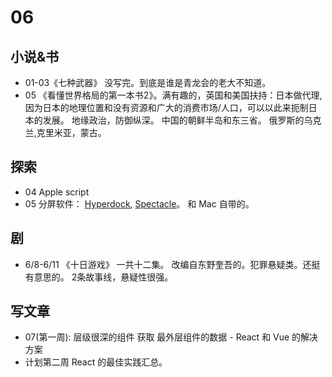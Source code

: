 # 06
## 小说&书
* 01-03《七种武器》 没写完。到底是谁是青龙会的老大不知道。
* 05 《看懂世界格局的第一本书2》。满有趣的，英国和美国扶持：日本做代理,因为日本的地理位置和没有资源和广大的消费市场/人口，可以以此来扼制日本的发展。 地缘政治，防御纵深。 中国的朝鲜半岛和东三省。 俄罗斯的乌克兰,克里米亚，蒙古。

## 探索
* 04 Apple script
* 05 分屏软件： [Hyperdock](https://bahoom.com/hyperdock/), [Spectacle](https://www.spectacleapp.com/)。 和 Mac 自带的。

## 剧
* 6/8-6/11 《十日游戏》 一共十二集。 改编自东野奎吾的。犯罪悬疑类。还挺有意思的。 2条故事线，悬疑性很强。

## 写文章
* 07(第一周): 层级很深的组件 获取 最外层组件的数据 - React 和 Vue 的解决方案
* 计划第二周 React 的最佳实践汇总。

